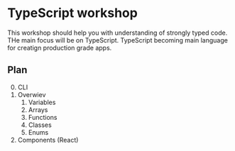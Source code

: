 # TypeScript workshop

This workshop should help you with understanding of strongly typed code. THe main focus will be on TypeScript.
TypeScript becoming main language for creatign production grade apps.

## Plan

0. CLI
1. Overwiev
    1. Variables
    2. Arrays
    3. Functions
    4. Classes
    5. Enums
2. Components (React)
